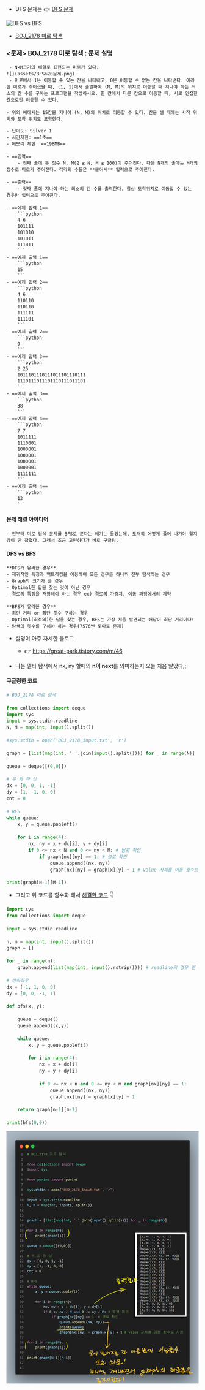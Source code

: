 - DFS 문제는 👉 [DFS 문제](DFS%20문제.md)

![DFS vs BFS](#DFS%20vs%20BFS)

- [BOJ_2178 미로 탐색](https://www.acmicpc.net/problem/2178)

### <문제> BOJ_2178 미로 탐색 : 문제 설명
```ad-question
 - N×M크기의 배열로 표현되는 미로가 있다.
![](assets/BFS%20문제.png)
 - 미로에서 1은 이동할 수 있는 칸을 나타내고, 0은 이동할 수 없는 칸을 나타낸다. 이러한 미로가 주어졌을 때, (1, 1)에서 출발하여 (N, M)의 위치로 이동할 때 지나야 하는 최소의 칸 수를 구하는 프로그램을 작성하시오. 한 칸에서 다른 칸으로 이동할 때, 서로 인접한 칸으로만 이동할 수 있다.

- 위의 예에서는 15칸을 지나야 (N, M)의 위치로 이동할 수 있다. 칸을 셀 때에는 시작 위치와 도착 위치도 포함한다.
```

```ad-attention
- 난이도: Silver 1
- 시간제한: ==1초==
- 메모리 제한: ==198MB==

- ==입력== 
	- 첫째 줄에 두 정수 N, M(2 ≤ N, M ≤ 100)이 주어진다. 다음 N개의 줄에는 M개의 정수로 미로가 주어진다. 각각의 수들은 **붙어서** 입력으로 주어진다.

- ==출력==
	- 첫째 줄에 지나야 하는 최소의 칸 수를 출력한다. 항상 도착위치로 이동할 수 있는 경우만 입력으로 주어진다.

- ==예제 입력 1==
	```python
	4 6
	101111
	101010
	101011
	111011
	```
- ==예제 출력 1==
	```python
	15
	```
- ==예제 입력 2==
	```python
	4 6
	110110
	110110
	111111
	111101
	```
- ==예제 출력 2==
	```python
	9
	```
- ==예제 입력 3==
	```python
	2 25
	1011101110111011101110111
	1110111011101110111011101
	```
- ==예제 출력 3==
	```python
	38
	```
- ==예제 입력 4==
	```python
	7 7
	1011111
	1110001
	1000001
	1000001
	1000001
	1000001
	1111111
	```
- ==예제 출력 4==
	```python
	13
	```
```

#### 문제 해결 아이디어
```ad-example
- 전부터 미로 탐색 문제를 BFS로 푼다는 얘기는 들었는데, 도저히 어떻게 풀어 나가야 할지 감이 안 잡혔다. 그래서 조금 고민하다가 바로 구글링.
```

#### DFS vs BFS
```ad-tip
**DFS가 유리한 경우**  
- 재귀적인 특징과 백트래킹을 이용하여 모든 경우를 하나씩 전부 탐색하는 경우  
- Graph의 크기가 클 경우  
- Optimal한 답을 찾는 것이 아닌 경우  
- 경로의 특징을 저장해야 하는 경우 ex) 경로의 가중치, 이동 과정에서의 제약  
  
**BFS가 유리한 경우**  
- 최단 거리 or 최단 횟수 구하는 경우  
- Optimal(최적의)한 답을 찾는 경우, BFS는 가장 처음 발견되는 해답이 최단 거리이다!  
- 탐색의 횟수를 구해야 하는 경우(7576번 토마토 문제)
```

- 설명이 아주 자세한 블로그 
	- 👉 https://great-park.tistory.com/m/46

- 나는 델타 탐색에서 nx, ny 할때의 **n이 next**를 의미하는지 오늘 처음 알았다;;

#### 구글링한 코드
```python
# BOJ_2178 미로 탐색 

from collections import deque
import sys
input = sys.stdin.readline
N, M = map(int, input().split())

#sys.stdin = open('BOJ_2178_input.txt', 'r')

graph = [list(map(int, ' '.join(input().split()))) for _ in range(N)]

queue = deque([(0,0)])

# 우 좌 하 상
dx = [0, 0, 1, -1]
dy = [1, -1, 0, 0]
cnt = 0

# BFS
while queue:
    x, y = queue.popleft()
	
    for i in range(4):
        nx, ny = x + dx[i], y + dy[i]
        if 0 <= nx < N and 0 <= ny < M: # 범위 확인
            if graph[nx][ny] == 1: # 경로 확인
                queue.append((nx, ny))
                graph[nx][ny] = graph[x][y] + 1 # value 자체를 이동 횟수로 사용

print(graph[N-1][M-1])


```


- 그리고 위 코드를 함수화 해서 [해결한 코드](https://yuna0125.tistory.com/61) 👇
```python
import sys
from collections import deque

input = sys.stdin.readline

n, m = map(int, input().split())
graph = []

for _ in range(n):
    graph.append(list(map(int, input().rstrip()))) # readline의 경우 맨 뒤에 '\n'까지 입력받으므로 제거해줘야 함

# 상하좌우
dx = [-1, 1, 0, 0] 
dy = [0, 0, -1, 1]

def bfs(x, y):
    
    queue = deque()
    queue.append((x,y))

    while queue:
        x, y = queue.popleft()

        for i in range(4):
            nx = x + dx[i]
            ny = y + dy[i]

            if 0 <= nx < n and 0 <= ny < m and graph[nx][ny] == 1:
                queue.append((nx, ny))
                graph[nx][ny] = graph[x][y] + 1
    
    return graph[n-1][m-1]

print(bfs(0,0))
```


![](assets/code%20(1).png)